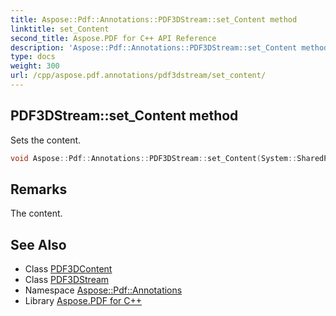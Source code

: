 ```yaml
---
title: Aspose::Pdf::Annotations::PDF3DStream::set_Content method
linktitle: set_Content
second_title: Aspose.PDF for C++ API Reference
description: 'Aspose::Pdf::Annotations::PDF3DStream::set_Content method. Sets the content in C++.'
type: docs
weight: 300
url: /cpp/aspose.pdf.annotations/pdf3dstream/set_content/
---
```

## PDF3DStream::set_Content method


Sets the content.

```cpp
void Aspose::Pdf::Annotations::PDF3DStream::set_Content(System::SharedPtr<PDF3DContent> value)
```

## Remarks


The content.
## See Also

* Class [PDF3DContent](../../pdf3dcontent/)
* Class [PDF3DStream](../)
* Namespace [Aspose::Pdf::Annotations](../../)
* Library [Aspose.PDF for C++](../../../)

